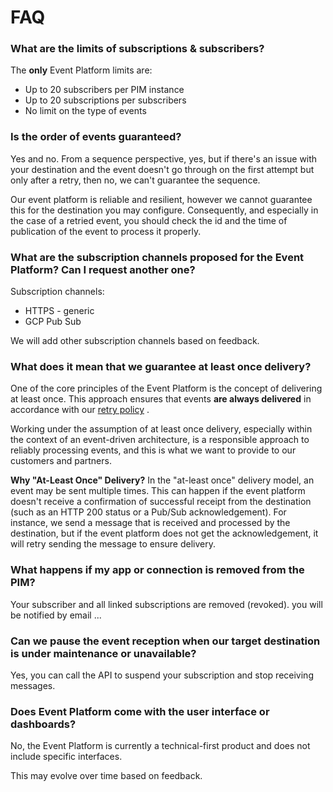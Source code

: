 # FAQ
### What are the limits of subscriptions & subscribers?

The **only** Event Platform limits are: 

- Up to 20 subscribers per PIM instance
- Up to 20 subscriptions per subscribers
- No limit on the type of events 

### Is the order of events guaranteed?

Yes and no. From a sequence perspective, yes, but if there's an issue with your destination and the event doesn't go through on the first attempt but only after a retry, then no, we can't guarantee the sequence. 

Our event platform is reliable and resilient, however we cannot guarantee this for the destination you may configure.
Consequently, and especially in the case of a retried event, you should check the id and the time of publication of the event to process it properly.

### What are the subscription channels proposed for the Event Platform? Can I request another one?

Subscription channels:

- HTTPS - generic
- GCP Pub Sub

We will add other subscription channels based on feedback.

### What does it mean that we guarantee at least once delivery?

One of the core principles of the Event Platform is the concept of delivering at least once. This approach ensures that events **are always delivered** in accordance with our [retry policy](/akeneo-event-platform/concepts.html#retry-policies) . 

Working under the assumption of at least once delivery, especially within the context of an event-driven architecture, is a responsible approach to reliably processing events, and this is what we want to provide to our customers and partners. 

**Why "At-Least Once" Delivery?**
In the "at-least once" delivery model, an event may be sent multiple times. This can happen if the event platform doesn't receive a confirmation of successful receipt from the destination (such as an HTTP 200 status or a Pub/Sub acknowledgement). For instance, we send a message that is received and processed by the destination, but if the event platform does not get the acknowledgement, it will retry sending the message to ensure delivery.

### What happens if my app or connection is removed from the PIM?

Your subscriber and all linked subscriptions are removed (revoked). you will be notified by email ... 

### Can we pause the event reception when our target destination is under maintenance or unavailable?

Yes, you can call the API to suspend your subscription and stop receiving messages.

### Does Event Platform come with the user interface or dashboards?

No, the Event Platform is currently a technical-first product and does not include specific interfaces.

This may evolve over time based on feedback.
